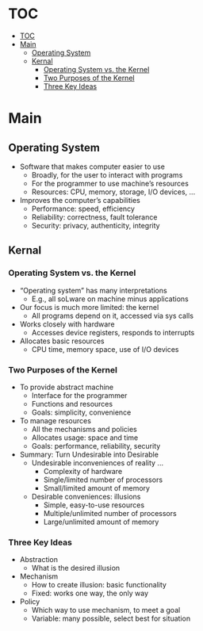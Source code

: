# TOC
- [TOC](#toc)
- [Main](#main)
  - [Operating	System](#operatingsystem)
  - [Kernal](#kernal)
    - [Operating System vs. the Kernel](#operating-system-vs-the-kernel)
    - [Two Purposes of the Kernel](#two-purposes-of-the-kernel)
    - [Three Key Ideas](#three-key-ideas)

# Main
## Operating	System
- Software that makes computer easier to use 
    - Broadly, for the user to interact with programs
    - For the programmer to use machine’s resources 
    - Resources: CPU, memory, storage, I/O devices, ...
-  Improves the computer’s capabilities 
   -  Performance: speed, efficiency 
   - Reliability: correctness, fault tolerance 
   - Security: privacy, authenticity, integrity

## Kernal
###  Operating System vs. the Kernel
- “Operating system” has many interpretations
    - E.g., all soLware on machine minus applications  
- Our focus is much more limited: the kernel
    -  All programs depend on it, accessed via sys calls 
- Works closely with hardware
    - Accesses device registers, responds to interrupts 
- Allocates basic resources
    - CPU time, memory space, use of I/O devices

###  Two Purposes of the Kernel
- To provide abstract machine
  - Interface for the programmer 
  - Functions and resources 
  - Goals: simplicity, convenience
- To manage resources
  - All the mechanisms and policies 
  - Allocates usage: space and time 
  - Goals: performance, reliability, security
- Summary:  Turn Undesirable into Desirable
  - Undesirable inconveniences of reality ...
    - Complexity of hardware
    - Single/limited number of processors 
    - Small/limited amount of memory
  - Desirable conveniences: illusions
    - Simple, easy-to-use resources
    - Multiple/unlimited number of processors
    - Large/unlimited amount of memory
### Three Key Ideas
 -  Abstraction
      - What is the desired illusion
  -  Mechanism
      - How to create illusion: basic functionality 
      - Fixed: works one way, the only way
  - Policy
      - Which way to use mechanism, to meet a goal
      - Variable: many possible, select best for situation
